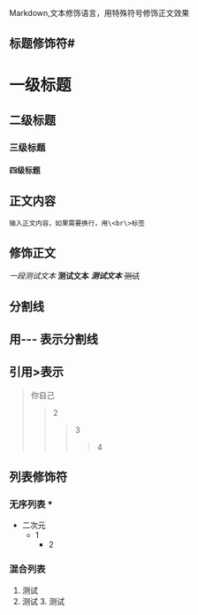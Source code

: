 Markdown,文本修饰语言，用特殊符号修饰正文效果<br>
## 标题修饰符\#

# 一级标题
## 二级标题
### 三级标题
#### 四级标题


## 正文内容
	输入正文内容，如果需要换行，用\<br\>标签
## 修饰正文
*一段测试文本*
**测试文本**
***测试文本***
  ~~测试~~

## 分割线
   用\-\-\- 表示分割线
---
## 引用\>表示
> 你自己
>> 2
>>> 3
>>>> 4
## 列表修饰符
### 无序列表 \*
* 二次元
  * 1
    * 2
### 混合列表
1. 测试
  2. 测试
    3. 测试
